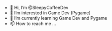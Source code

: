 - 👋 Hi, I’m @SleepyCoffeeDev
- 👀 I’m interested in Game Dev (Pygame)
- 🌱 I’m currently learning Game Dev and Pygame
- 📫 How to reach me ...

<!---
SleepyCoffeeDev/SleepyCoffeeDev is a ✨ special ✨ repository because its `README.md` (this file) appears on your GitHub profile.
You can click the Preview link to take a look at your changes.
--->
